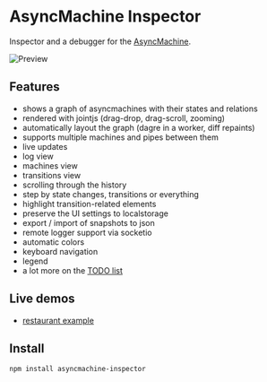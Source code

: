 # AsyncMachine Inspector

Inspector and a debugger for the [AsyncMachine](https://github.com/TobiaszCudnik/asyncmachine).

![Preview](http://tobiaszcudnik.github.io/asyncmachine-inspector/sample.png)

## Features
- shows a graph of asyncmachines with their states and relations
- rendered with jointjs (drag-drop, drag-scroll, zooming)
- automatically layout the graph (dagre in a worker, diff repaints)
- supports multiple machines and pipes between them
- live updates
- log view
- machines view
- transitions view
- scrolling through the history
- step by state changes, transitions or everything
- highlight transition-related elements
- preserve the UI settings to localstorage
- export / import of snapshots to json
- remote logger support via socketio
- automatic colors
- keyboard navigation
- legend
- a lot more on the [TODO list](https://github.com/TobiaszCudnik/asyncmachine-inspector/blob/master/docs/TODO.md)

## Live demos

- [restaurant example](https://stackblitz.com/edit/asyncmachine-inspector-restaurant)

## Install

```
npm install asyncmachine-inspector
```
